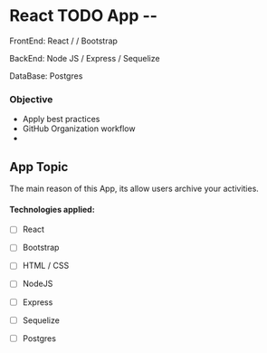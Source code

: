 # React TODO App --

FrontEnd: React / / Bootstrap

BackEnd: Node JS / Express / Sequelize 

DataBase: Postgres

### Objective

- Apply best practices
- GitHub Organization workflow
- 
## App Topic

The main reason of this App, its allow users archive your activities.

#### Technologies applied:

- [ ] React
- [ ] Bootstrap
- [ ] HTML / CSS
- [ ] NodeJS
- [ ] Express
- [ ] Sequelize
- [ ] Postgres

